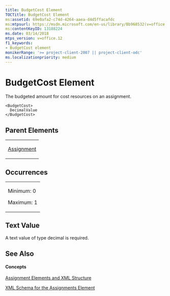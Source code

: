 ```yaml
---
title: BudgetCost Element
TOCTitle: BudgetCost Element
ms:assetid: 69e0afa2-c74d-4264-aaea-d4d5ffacafdc
ms:mtpsurl: https://msdn.microsoft.com/en-us/library/Bb968532(v=office.12)
ms:contentKeyID: 13188224
ms.date: 03/14/2018
mtps_version: v=office.12
f1_keywords:
- BudgetCost element
monikerRange: '>= project-client-2007 || project-client-odc'
ms.localizationpriority: medium
---
```


# BudgetCost Element




The budgeted amount for cost resources on an assignment.

    <BudgetCost>
      DecimalValue
    </BudgetCost>

## Parent Elements

<table>
<colgroup>
<col style="width: 100%" />
</colgroup>
<tbody>
<tr class="odd">
<td><p><a href="assignment-element.md">Assignment</a></p></td>
</tr>
</tbody>
</table>

## Occurrences

<table>
<colgroup>
<col style="width: 100%" />
</colgroup>
<tbody>
<tr class="odd">
<td><p>Minimum: 0</p>
<p>Maximum: 1</p></td>
</tr>
</tbody>
</table>

## Text Value

A text value of type decimal is required.

## See Also

#### Concepts

[Assignment Elements and XML Structure](assignment-elements-and-xml-structure.md)

[XML Schema for the Assignments Element](xml-schema-for-the-assignments-element.md)

